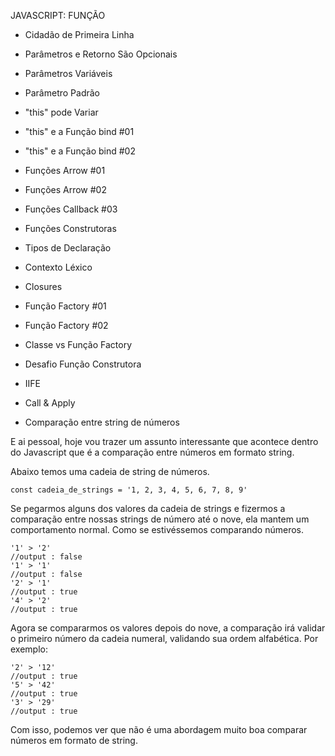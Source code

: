 JAVASCRIPT: FUNÇÃO

- Cidadão de Primeira Linha
    
- Parâmetros e Retorno São Opcionais
    
- Parâmetros Variáveis

- Parâmetro Padrão
    
- "this" pode Variar

- "this" e a Função bind #01
    
- "this" e a Função bind #02
    
- Funções Arrow #01
    
- Funções Arrow #02

-  Funções Callback #03
  
-  Funções Construtoras
  
-  Tipos de Declaração
  
-  Contexto Léxico
  
-  Closures
  
-  Função Factory #01
  
-  Função Factory #02
  
-  Classe vs Função Factory
  
-  Desafio Função Construtora
  
-  IIFE
  
-  Call & Apply
  
-  Comparação entre string de
números

E ai pessoal, hoje vou trazer um assunto interessante que acontece dentro do Javascript que é a comparação entre números em formato string.

Abaixo temos uma cadeia de string de números.

    const cadeia_de_strings = '1, 2, 3, 4, 5, 6, 7, 8, 9'

Se pegarmos alguns dos valores da cadeia de strings e fizermos a comparação entre nossas strings de número até o nove, ela mantem um comportamento normal. Como se estivéssemos comparando números.

    '1' > '2'
    //output : false
    '1' > '1'
    //output : false
    '2' > '1'
    //output : true
    '4' > '2'
    //output : true

Agora se compararmos os valores depois do nove, a comparação irá validar o primeiro número da cadeia numeral, validando sua ordem alfabética. Por exemplo:

    '2' > '12'
    //output : true
    '5' > '42'
    //output : true
    '3' > '29'
    //output : true

Com isso, podemos ver que não é uma abordagem muito boa comparar números em formato de string.
